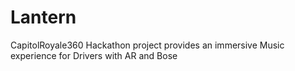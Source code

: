 # Lantern
CapitolRoyale360 Hackathon project provides an immersive Music experience for Drivers with AR and Bose
